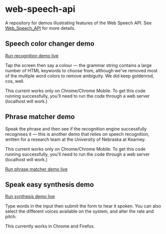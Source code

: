 # web-speech-api
A repository for demos illustrating features of the Web Speech API. See [Web_Speech_API](https://developer.mozilla.org/en-US/docs/Web/API/Web_Speech_API) for more details.

## Speech color changer demo
[Run recognition demo live](https://mdn.github.io/web-speech-api/speech-color-changer/)

Tap the screen then say a colour — the grammar string contains a large number of HTML keywords to choose from, although we've removed most of the multiple word colors to remove ambiguity. We did keep goldenrod, cos, well.

This current works only on Chrome/Chrome Mobile. To get this code running successfully, you'll need to run the code through a web server (localhost will work.)

## Phrase matcher demo
Speak the phrase and then see if the recognition engine successfully recognises it — this is another demo that relies on speech recognition, written for a research team at the University of Nebraska at Kearney.

This current works only on Chrome/Chrome Mobile. To get this code running successfully, you'll need to run the code through a web server (localhost will work.)

[Run phrase matcher demo live](https://mdn.github.io/web-speech-api/phrase-matcher/)

## Speak easy synthesis demo
[Run synthesis demo live](https://mdn.github.io/web-speech-api/speak-easy-synthesis/)

Type words in the input then submit the form to hear it spoken. You can also select the different voices available on the system, and alter the rate and pitch.

This currently works in Chrome and Firefox.
